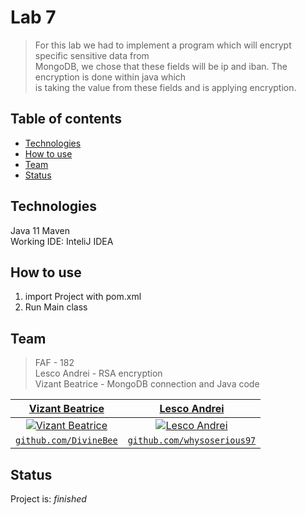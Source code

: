# Lab 7
> For this lab we had to implement a program which will encrypt specific sensitive data from  
> MongoDB, we chose that these fields will be ip and iban. The encryption is done within java which  
> is taking the value from these fields and is applying encryption.

## Table of contents

* [Technologies](#technologies)
* [How to use](#how-to-use)
* [Team](#team)
* [Status](#status)

## Technologies
Java 11
Maven  
Working IDE: InteliJ IDEA

## How to use
1. import Project with pom.xml
2. Run Main class

## Team

> FAF - 182  
>Lesco Andrei - RSA encryption  
>Vizant Beatrice - MongoDB connection and Java code

| <a href="https://github.com/DivineBee" target="_blank">**Vizant Beatrice**</a> | <a href="https://github.com/whysoserious97" target="_blank">**Lesco Andrei**</a>
| :---: |:---:|
| [![Vizant Beatrice](https://avatars0.githubusercontent.com/u/49019844?s=200&u=b232b6a4e7d387d304f0b7938eabe6cf742bacb8&v=4)](http://github.com/DivineBee)    | [![Lesco Andrei](https://avatars2.githubusercontent.com/u/53511833?s=200&u=4b5de9bd5272530cf96b9d5a174dc6af3e3ecbf0&v=4)](http://github.com/whysoserious97) |
| <a href="//github.com/DivineBee" target="_blank">`github.com/DivineBee`</a> | <a href="http://github.com/whysoserious97" target="_blank">`github.com/whysoserious97`</a> |


## Status
Project is: _finished_

